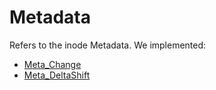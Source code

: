 # Metadata

Refers to the inode Metadata. We implemented:
- [Meta_Change](./Meta_Change.md)
- [Meta_DeltaShift](./Meta_DeltaShift.md)